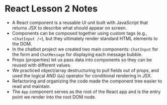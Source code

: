 # React Lesson 2 Notes
- A React component is a reusable UI unit built with JavaScript that returns JSX to describe what should appear on screen.
- Components can be composed together using custom tags (e.g., `<ChatInput />`), but they ultimately render standard HTML elements to the DOM.
- In the chatbot project we created two main components: `ChatInput` for the form and `ChatMessage` for displaying each message bubble.
- Props (properties) let us pass data into components so they can be reused with different values.
- We practiced object/array destructuring to pull fields out of props, and used the logical AND (`&&`) operator for conditional rendering in JSX.
- Refactoring and organizing the code made the component tree easier to read and maintain.
- The `App` component serves as the root of the React app and is the entry point we render into the root DOM node.
